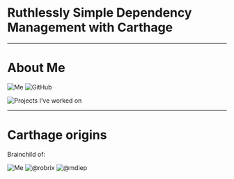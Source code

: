 # Ruthlessly Simple Dependency Management with Carthage

---

# About Me

![Me]()
![GitHub]()

![Projects I’ve worked on]()

---

# Carthage origins

Brainchild of:

![Me]()
![@robrix]()
![@mdiep]()
